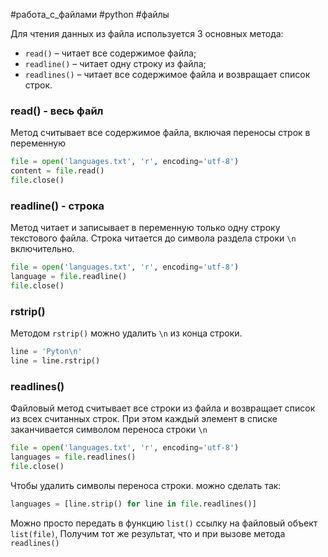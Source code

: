 #работа_с_файлами #python #файлы

Для чтения данных из файла используется 3 основных метода:
- `read()` – читает все содержимое файла;
- `readline()` – читает одну строку из файла;
- `readlines()` – читает все содержимое файла и возвращает список строк.
### read() - весь файл
Метод считывает все содержимое файла, включая переносы строк в переменную
```python
file = open('languages.txt', 'r', encoding='utf-8') 
content = file.read() 
file.close()
```
### readline() - строка
Метод читает и записывает в переменную только одну строку текстового файла. Строка читается до символа раздела строки `\n` включительно.
```python
file = open('languages.txt', 'r', encoding='utf-8')
language = file.readline()
file.close()
```
### rstrip()
Методом `rstrip()` можно удалить `\n` из конца строки.
```python
line = 'Pyton\n'
line = line.rstrip()
```
### readlines()
Файловый метод считывает все строки из файла и возвращает список из всех считанных строк. При этом каждый элемент в списке заканчивается символом переноса строки `\n`
```python
file = open('languages.txt', 'r', encoding='utf-8')
languages = file.readlines()
file.close()
```
Чтобы удалить символы переноса строки. можно сделать так:
```python
languages = [line.strip() for line in file.readlines()]
```
Можно просто передать в функцию `list()` ссылку на файловый объект `list(file)`, Получим тот же результат, что и при вызове метода `readlines()` 